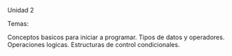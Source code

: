 Unidad 2

Temas:

Conceptos basicos para iniciar a programar.
Tipos de datos y operadores.
Operaciones logicas.
Estructuras de control condicionales.

